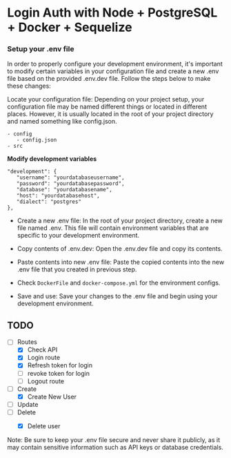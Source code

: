 
#  Login Auth with Node + PostgreSQL + Docker + Sequelize

###  Setup your .env file

  

In order to properly configure your development environment, it's important to modify certain variables in your configuration file and create a new .env file based on the provided .env.dev file. Follow the steps below to make these changes:

Locate your configuration file: Depending on your project setup, your configuration file may be named different things or located in different places. However, it is usually located in the root of your project directory and named something like config.json.
```
- config
   - config.json
- src
```

**Modify development variables**

```
"development": {
   "username": "yourdatabaseusername",
   "password": "yourdatabasepassword",
   "database": "yourdatabasename",
   "host": "yourdatabasehost",
   "dialect": "postgres"
},
```

  

- Create a new .env file: In the root of your project directory, create a new file named .env. This file will contain environment variables that are specific to your development environment.

  

- Copy contents of .env.dev: Open the .env.dev file and copy its contents.

  

- Paste contents into new .env file: Paste the copied contents into the new .env file that you created in previous step.

  

- Check `DockerFile` and `docker-compose.yml` for the environment configs.

  

- Save and use: Save your changes to the .env file and begin using your development environment.

## TODO
- [ ] Routes
  - [x] Check API
  - [x] Login route 
  - [x] Refresh token for login
  - [ ] revoke token for login
  - [ ] Logout route
- [ ] Create
  - [x] Create New User 
- [ ] Update
- [ ] Delete
  - [x] Delete user


Note: Be sure to keep your .env file secure and never share it publicly, as it may contain sensitive information such as API keys or database credentials.
